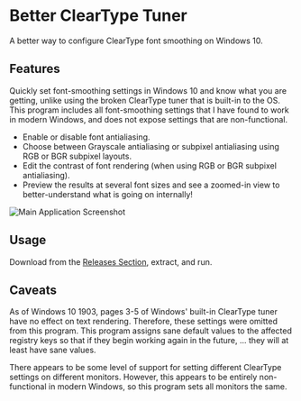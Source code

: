 # Better ClearType Tuner
A better way to configure ClearType font smoothing on Windows 10.

## Features

Quickly set font-smoothing settings in Windows 10 and know what you are getting, unlike using the broken ClearType tuner that is built-in to the OS.  This program includes all font-smoothing settings that I have found to work in modern Windows, and does not expose settings that are non-functional.

* Enable or disable font antialiasing.
* Choose between Grayscale antialiasing or subpixel antialiasing using RGB or BGR subpixel layouts.
* Edit the contrast of font rendering (when using RGB or BGR subpixel antialiasing).
* Preview the results at several font sizes and see a zoomed-in view to better-understand what is going on internally!

![Main Application Screenshot](https://i.imgur.com/F2F2LPi.png)

## Usage

Download from the [Releases Section](https://github.com/bp2008/BetterClearTypeTuner/releases), extract, and run.

## Caveats

As of Windows 10 1903, pages 3-5 of Windows' built-in ClearType tuner have no effect on text rendering.  Therefore, these settings were omitted from this program.  This program assigns sane default values to the affected registry keys so that if they begin working again in the future, ... they will at least have sane values.

There appears to be some level of support for setting different ClearType settings on different monitors.  However, this appears to be entirely non-functional in modern Windows, so this program sets all monitors the same.
